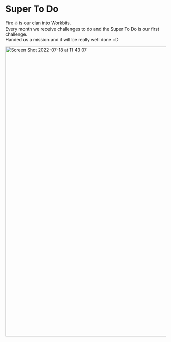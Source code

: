 # Super To Do

Fire 🔥 is our clan into Workbits. </br>
Every month we receive challenges to do and the Super To Do is our first challenge.</br>
Handed us a mission and it will be really well done =D</br>


<img width="910" alt="Screen Shot 2022-07-18 at 11 43 07" src="https://user-images.githubusercontent.com/56567293/179549658-42fbaba8-5e8e-4442-ad7f-7e06122ccf10.png">
